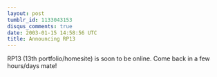```yaml
---
layout: post
tumblr_id: 1133043153
disqus_comments: true
date: 2003-01-15 14:58:56 UTC
title: Announcing RP13
---
```


RP13 (13th portfolio/homesite) is soon to be online. Come back in a few hours/days mate!
